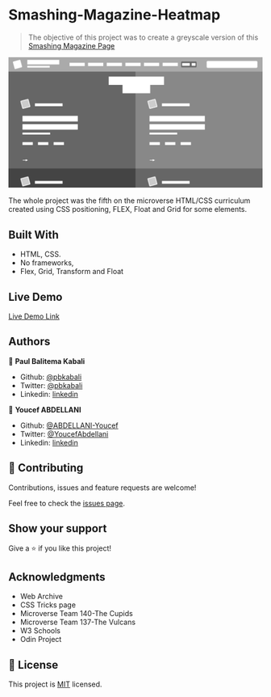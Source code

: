# Smashing-Magazine-Heatmap


> The objective of this project was to create a greyscale version of this [Smashing Magazine Page](https://www.smashingmagazine.com/)

![screenshot](./images/screenshot.png)

The whole project was the fifth on the microverse HTML/CSS curriculum created using CSS positioning, FLEX, Float and Grid for some elements.

## Built With

- HTML, CSS.
- No frameworks,
- Flex, Grid, Transform and Float

## Live Demo

[Live Demo Link](https://raw.githack.com/pbkabali/Smashing-Magazine-Heatmap/main-page-heatmap/index.html)


## Authors

👤 **Paul Balitema Kabali**

- Github: [@pbkabali](https://github.com/pbkabali)
- Twitter: [@pbkabali](https://twitter.com/pbkabali)
- Linkedin: [linkedin](https://linkedin.com/in/engineerbpk)

👤 **Youcef ABDELLANI**

- Github: [@ABDELLANI-Youcef](https://github.com/ABDELLANI-Youcef)
- Twitter: [@YoucefAbdellani](https://twitter.com/YoucefAbdellani)
- Linkedin: [linkedin](https://www.linkedin.com/in/youcef-abdellani-b79361124/)

## 🤝 Contributing

Contributions, issues and feature requests are welcome!

Feel free to check the [issues page](https://github.com/pbkabali/Smashing-Magazine-Heatmap/issues).

## Show your support

Give a ⭐️ if you like this project!

## Acknowledgments

- Web Archive
- CSS Tricks page
- Microverse Team 140-The Cupids
- Microverse Team 137-The Vulcans
- W3 Schools
- Odin Project

## 📝 License

This project is [MIT](lic.url) licensed.